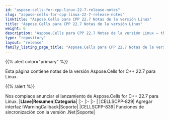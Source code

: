 ```yaml
---
id: "aspose-cells-for-cpp-linux-22-7-release-notes"
slug: "aspose-cells-for-cpp-linux-22-7-release-notes"
linktitle: "Aspose.Cells para CPP 22.7 Notas de la versión Linux"
title: "Aspose.Cells para CPP 22.7 Notas de la versión Linux"
weight: 6
description: "Aspose.Cells para CPP 22.7 Notas de la versión Linux – the latest updates and fixes."
type: "repository"
layout: "release"
family_listing_page_title: "Aspose.Cells para CPP 22.7 Notas de la versión Linux"
---
```

{{% alert color="primary" %}}

Esta página contiene notas de la versión Aspose.Cells for C++ 22.7 para Linux.

{{% /alert %}}

Nos complace anunciar el lanzamiento de Aspose.Cells for C++ 22.7 para Linux.
|**Llave**|**Resumen**|**Categoría**|
|:- |:- |:- |
|CELLSCPP-829| Agregar interfaz IWarningCallback|Soporte|
|CELLSCPP-839| Funciones de sincronización con la versión .Net|Soporte|
